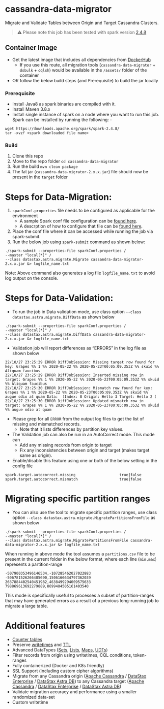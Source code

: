 # cassandra-data-migrator

Migrate and Validate Tables between Origin and Target Cassandra Clusters.

> :warning: Please note this job has been tested with spark version [2.4.8](https://archive.apache.org/dist/spark/spark-2.4.8/)

## Container Image
- Get the latest image that includes all dependencies from [DockerHub](https://hub.docker.com/r/datastax/cassandra-data-migrator) 
  - If you use this route, all migration tools (`cassandra-data-migrator` + `dsbulk` + `cqlsh`) would be available in the `/assets/` folder of the container
- OR follow the below build steps (and Prerequisite) to build the jar locally

### Prerequisite

- Install Java8 as spark binaries are compiled with it.
- Install Maven 3.8.x
- Install single instance of spark on a node where you want to run this job. Spark can be installed by running the following: -

```
wget https://downloads.apache.org/spark/spark-2.4.8/
tar -xvzf <spark downloaded file name>
```

### Build
1. Clone this repo
2. Move to the repo folder `cd cassandra-data-migrator`
3. Run the build `mvn clean package`
4. The fat jar (`cassandra-data-migrator-2.x.x.jar`) file should now be present in the `target` folder

# Steps for Data-Migration:

1. `sparkConf.properties` file needs to be configured as applicable for the environment
   * A sample Spark conf file configuration can be [found here](./src/resources/sparkConf.properties).
   * A descrption of how to configure that file can be [found here](./ConfigDescrption.md).
2. Place the conf file where it can be accessed while running the job via spark-submit.
3. Run the below job using `spark-submit` command as shown below:

```
./spark-submit --properties-file sparkConf.properties /
--master "local[*]" /
--class datastax.astra.migrate.Migrate cassandra-data-migrator-2.x.x.jar &> logfile_name.txt
```

Note: Above command also generates a log file `logfile_name.txt` to avoid log output on the console.


# Steps for Data-Validation:

- To run the job in Data validation mode, use class option `--class datastax.astra.migrate.DiffData` as shown below

```
./spark-submit --properties-file sparkConf.properties /
--master "local[*]" /
--class datastax.astra.migrate.DiffData cassandra-data-migrator-2.x.x.jar &> logfile_name.txt
```

- Validation job will report differences as “ERRORS” in the log file as shown below

```
22/10/27 23:25:29 ERROR DiffJobSession: Missing target row found for key: Grapes %% 1 %% 2020-05-22 %% 2020-05-23T00:05:09.353Z %% skuid %% Aliquam faucibus
22/10/27 23:25:29 ERROR DiffJobSession: Inserted missing row in target: Grapes %% 1 %% 2020-05-22 %% 2020-05-23T00:05:09.353Z %% skuid %% Aliquam faucibus
22/10/27 23:25:30 ERROR DiffJobSession: Mismatch row found for key: Grapes %% 1 %% 2020-05-22 %% 2020-05-23T00:05:09.353Z %% skuid %% augue odio at quam Data:  (Index: 8 Origin: Hello 3 Target: Hello 2 )
22/10/27 23:25:30 ERROR DiffJobSession: Updated mismatch row in target: Grapes %% 1 %% 2020-05-22 %% 2020-05-23T00:05:09.353Z %% skuid %% augue odio at quam
```

- Please grep for all `ERROR` from the output log files to get the list of missing and mismatched records.
  - Note that it lists differences by partition key values.
- The Validation job can also be run in an AutoCorrect mode. This mode can
  - Add any missing records from origin to target
  - Fix any inconsistencies between origin and target (makes target same as origin). 
- Enable/disable this feature using one or both of the below setting in the config file

```
spark.target.autocorrect.missing                    true|false
spark.target.autocorrect.mismatch                   true|false
```

# Migrating specific partition ranges
- You can also use the tool to migrate specific partition ranges, use class option `--class datastax.astra.migrate.MigratePartitionsFromFile` as shown below
```
./spark-submit --properties-file sparkConf.properties /
--master "local[*]" /
--class datastax.astra.migrate.MigratePartitionsFromFile cassandra-data-migrator-2.x.x.jar &> logfile_name.txt
```

When running in above mode the tool assumes a `partitions.csv` file to be present in the current folder in the below format, where each line (`min,max`) represents a partition-range 
```
-507900353496146534,-107285462027022883
-506781526266485690,1506166634797362039
2637884402540451982,4638499294009575633
798869613692279889,8699484505161403540
```
This mode is specifically useful to processes a subset of partition-ranges that may have generated errors as a result of a previous long-running job to migrate a large table.

# Additional features
- [Counter tables](https://docs.datastax.com/en/dse/6.8/cql/cql/cql_using/useCountersConcept.html)
- Preserve [writetimes](https://docs.datastax.com/en/dse/6.8/cql/cql/cql_reference/cql_commands/cqlSelect.html#cqlSelect__retrieving-the-datetime-a-write-occurred-p) and [TTL](https://docs.datastax.com/en/dse/6.8/cql/cql/cql_reference/cql_commands/cqlSelect.html#cqlSelect__ref-select-ttl-p)
- Advanced DataTypes ([Sets](https://docs.datastax.com/en/dse/6.8/cql/cql/cql_reference/refDataTypes.html#refDataTypes__set), [Lists](https://docs.datastax.com/en/dse/6.8/cql/cql/cql_reference/refDataTypes.html#refDataTypes__list), [Maps](https://docs.datastax.com/en/dse/6.8/cql/cql/cql_reference/refDataTypes.html#refDataTypes__map), [UDTs](https://docs.datastax.com/en/dse/6.8/cql/cql/cql_reference/refDataTypes.html#refDataTypes__udt))
- Filter records from origin using writetimes, CQL conditions, token-ranges
- Fully containerized (Docker and K8s friendly)
- SSL Support (including custom cipher algorithms)
- Migrate from any Cassandra origin ([Apache Cassandra](https://cassandra.apache.org) / [DataStax Enterprise](https://www.datastax.com/products/datastax-enterprise) / [DataStax Astra DB](https://www.datastax.com/products/datastax-astra)) to any Cassandra target ([Apache Cassandra](https://cassandra.apache.org) / [DataStax Enterprise](https://www.datastax.com/products/datastax-enterprise) / [DataStax Astra DB](https://www.datastax.com/products/datastax-astra))
- Validate migration accuracy and performance using a smaller randomized data-set
- Custom writetime
